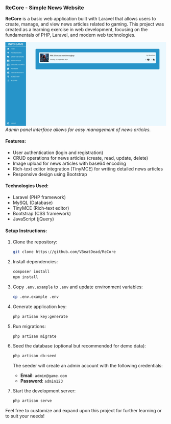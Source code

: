 ### ReCore - Simple News Website

**ReCore** is a basic web application built with Laravel that allows users to create, manage, and view news articles related to gaming. This project was created as a learning exercise in web development, focusing on the fundamentals of PHP, Laravel, and modern web technologies.

![alt text](public\img\image.png)  
*Admin panel interface allows for easy management of news articles.*

#### Features:
- User authentication (login and registration)
- CRUD operations for news articles (create, read, update, delete)
- Image upload for news articles with base64 encoding
- Rich-text editor integration (TinyMCE) for writing detailed news articles
- Responsive design using Bootstrap

#### Technologies Used:
- Laravel (PHP framework)
- MySQL (Database)
- TinyMCE (Rich-text editor)
- Bootstrap (CSS framework)
- JavaScript (jQuery)

#### Setup Instructions:
1. Clone the repository:
   ```bash
   git clone https://github.com/VBeatDead/ReCore
   ```

2. Install dependencies:
   ```bash
   composer install
   npm install
   ```

3. Copy `.env.example` to `.env` and update environment variables:
   ```bash
   cp .env.example .env
   ```

4. Generate application key:
   ```bash
   php artisan key:generate
   ```

5. Run migrations:
   ```bash
   php artisan migrate
   ```

6. Seed the database (optional but recommended for demo data):
   ```bash
   php artisan db:seed
   ```

   The seeder will create an admin account with the following credentials:
   - **Email**: `admin@game.com`
   - **Password**: `admin123`

7. Start the development server:
   ```bash
   php artisan serve
   ```

Feel free to customize and expand upon this project for further learning or to suit your needs!
